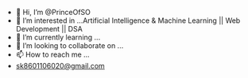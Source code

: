 - 👋 Hi, I’m @PrinceOfSO
- 👀 I’m interested in ...Artificial Intelligence & Machine Learning || Web Development || DSA
- 🌱 I’m currently learning ...
- 💞️ I’m looking to collaborate on ...
- 📫 How to reach me ...
- sk8601106020@gmail.com

<!---
PrinceOfSO/PrinceOfSO is a ✨ special ✨ repository because its `README.md` (this file) appears on your GitHub profile.
You can click the Preview link to take a look at your changes.
--->
